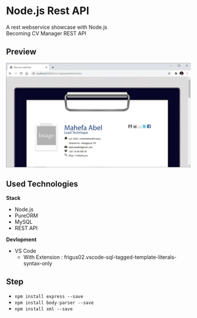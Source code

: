 # Node.js Rest API
A rest webservice showcase with Node.js <br/>
Becoming CV Manager REST API

## Preview
![](https://raw.githubusercontent.com/MahefaNumeric/cvm-rest-api/main/Public/Images/preview-1.jpg)

## Used Technologies
**Stack**
- Node.js
- PureORM
- MySQL
- REST API

**Devlopment**
- VS Code
  - With Extension : frigus02.vscode-sql-tagged-template-literals-syntax-only

## Step
- `npm install express --save`
- `npm install body-parser --save`
- `npm install xml --save`
